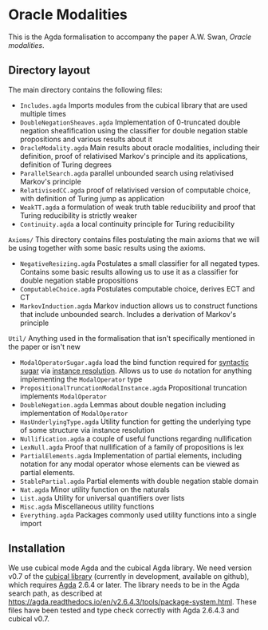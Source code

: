 # Oracle Modalities

This is the Agda formalisation to accompany the paper A.W. Swan, *Oracle modalities*.

## Directory layout

The main directory contains the following files:
  * `Includes.agda` Imports modules from the cubical library that are used multiple times
  * `DoubleNegationSheaves.agda` Implementation of 0-truncated double negation sheafification using the classifier for double negation stable propositions and various results about it
  * `OracleModality.agda` Main results about oracle modalities, including their definition, proof of relativised Markov's principle and its applications, definition of Turing degrees
  * `ParallelSearch.agda` parallel unbounded search using relativised Markov's principle
  * `RelativisedCC.agda` proof of relativised version of computable choice, with definition of Turing jump as application
  * `WeakTT.agda` a formulation of weak truth table reducibility and proof that Turing reducibility is strictly weaker
  * `Continuity.agda` a local continuity principle for Turing reducibility

`Axioms/` This directory contains files postulating the main axioms that we will be using together with some basic results using the axioms.

  * `NegativeResizing.agda` Postulates a small classifier for all negated types. Contains some basic results allowing us to use it as a classifier for double negation stable propositions
  * `ComputableChoice.agda` Postulates computable choice, derives ECT and CT
  * `MarkovInduction.agda` Markov induction allows us to construct functions that include unbounded search. Includes a derivation of Markov's principle

`Util/` Anything used in the formalisation that isn't specifically mentioned in the paper or isn't new
  * `ModalOperatorSugar.agda` load the bind function required for [syntactic sugar](https://agda.readthedocs.io/en/v2.6.4.3/language/syntactic-sugar.html) via [instance resolution](https://agda.readthedocs.io/en/v2.6.4.3/language/instance-arguments.html). Allows us to use `do` notation for anything implementing the `ModalOperator` type
  * `PropositionalTruncationModalInstance.agda` Propositional truncation implements `ModalOperator`
  * `DoubleNegation.agda` Lemmas about double negation including implementation of `ModalOperator`
  * `HasUnderlyingType.agda` Utility function for getting the underlying type of some structure via instance resolution
  * `Nullification.agda` a couple of useful functions regarding nullification
  * `LexNull.agda` Proof that nullification of a family of propositions is lex
  * `PartialElements.agda` Implementation of partial elements, including notation for any modal operator whose elements can be viewed as partial elements.
  * `StablePartial.agda` Partial elements with double negation stable domain
  * `Nat.agda` Minor utility function on the naturals
  * `List.agda` Utility for universal quantifiers over lists
  * `Misc.agda` Miscellaneous utility functions
  * `Everything.agda` Packages commonly used utility functions into a single import


## Installation

We use cubical mode Agda and the cubical Agda library. We need version v0.7 of the [cubical library](https://github.com/agda/cubical) (currently in development, available on github), which requires [Agda](https://agda.readthedocs.io/en/v2.6.4/) 2.6.4 or later. The library needs to be in the Agda search path, as described at https://agda.readthedocs.io/en/v2.6.4.3/tools/package-system.html. These files have been tested and type check correctly with Agda 2.6.4.3 and cubical v0.7.
